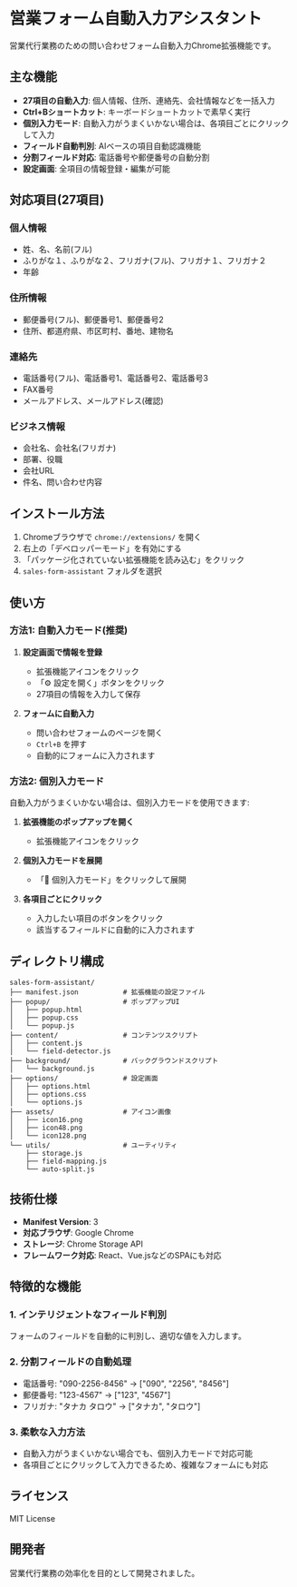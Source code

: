 # 営業フォーム自動入力アシスタント

営業代行業務のための問い合わせフォーム自動入力Chrome拡張機能です。

## 主な機能

- **27項目の自動入力**: 個人情報、住所、連絡先、会社情報などを一括入力
- **Ctrl+Bショートカット**: キーボードショートカットで素早く実行
- **個別入力モード**: 自動入力がうまくいかない場合は、各項目ごとにクリックして入力
- **フィールド自動判別**: AIベースの項目自動認識機能
- **分割フィールド対応**: 電話番号や郵便番号の自動分割
- **設定画面**: 全項目の情報登録・編集が可能

## 対応項目(27項目)

### 個人情報
- 姓、名、名前(フル)
- ふりがな１、ふりがな２、フリガナ(フル)、フリガナ１、フリガナ２
- 年齢

### 住所情報
- 郵便番号(フル)、郵便番号1、郵便番号2
- 住所、都道府県、市区町村、番地、建物名

### 連絡先
- 電話番号(フル)、電話番号1、電話番号2、電話番号3
- FAX番号
- メールアドレス、メールアドレス(確認)

### ビジネス情報
- 会社名、会社名(フリガナ)
- 部署、役職
- 会社URL
- 件名、問い合わせ内容

## インストール方法

1. Chromeブラウザで `chrome://extensions/` を開く
2. 右上の「デベロッパーモード」を有効にする
3. 「パッケージ化されていない拡張機能を読み込む」をクリック
4. `sales-form-assistant` フォルダを選択

## 使い方

### 方法1: 自動入力モード(推奨)

1. **設定画面で情報を登録**
   - 拡張機能アイコンをクリック
   - 「⚙️ 設定を開く」ボタンをクリック
   - 27項目の情報を入力して保存

2. **フォームに自動入力**
   - 問い合わせフォームのページを開く
   - `Ctrl+B` を押す
   - 自動的にフォームに入力されます

### 方法2: 個別入力モード

自動入力がうまくいかない場合は、個別入力モードを使用できます:

1. **拡張機能のポップアップを開く**
   - 拡張機能アイコンをクリック

2. **個別入力モードを展開**
   - 「📝 個別入力モード」をクリックして展開

3. **各項目ごとにクリック**
   - 入力したい項目のボタンをクリック
   - 該当するフィールドに自動的に入力されます

## ディレクトリ構成

```
sales-form-assistant/
├── manifest.json           # 拡張機能の設定ファイル
├── popup/                  # ポップアップUI
│   ├── popup.html
│   ├── popup.css
│   └── popup.js
├── content/                # コンテンツスクリプト
│   ├── content.js
│   └── field-detector.js
├── background/             # バックグラウンドスクリプト
│   └── background.js
├── options/                # 設定画面
│   ├── options.html
│   ├── options.css
│   └── options.js
├── assets/                 # アイコン画像
│   ├── icon16.png
│   ├── icon48.png
│   └── icon128.png
└── utils/                  # ユーティリティ
    ├── storage.js
    ├── field-mapping.js
    └── auto-split.js
```

## 技術仕様

- **Manifest Version**: 3
- **対応ブラウザ**: Google Chrome
- **ストレージ**: Chrome Storage API
- **フレームワーク対応**: React、Vue.jsなどのSPAにも対応

## 特徴的な機能

### 1. インテリジェントなフィールド判別
フォームのフィールドを自動的に判別し、適切な値を入力します。

### 2. 分割フィールドの自動処理
- 電話番号: "090-2256-8456" → ["090", "2256", "8456"]
- 郵便番号: "123-4567" → ["123", "4567"]
- フリガナ: "タナカ タロウ" → ["タナカ", "タロウ"]

### 3. 柔軟な入力方法
- 自動入力がうまくいかない場合でも、個別入力モードで対応可能
- 各項目ごとにクリックして入力できるため、複雑なフォームにも対応

## ライセンス

MIT License

## 開発者

営業代行業務の効率化を目的として開発されました。

